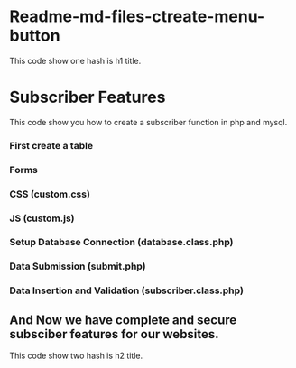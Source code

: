 # Readme-md-files-ctreate-menu-button
This code show one hash is h1 title.

# Subscriber Features
This code show you how to create a subscriber function in php and mysql.

### First create a table

### Forms

### CSS (custom.css)

### JS (custom.js)

### Setup Database Connection (database.class.php)

### Data Submission (submit.php)

### Data Insertion and Validation (subscriber.class.php)

## And Now we have complete and secure subsciber features for our websites.
This code show two hash is h2 title.
 
